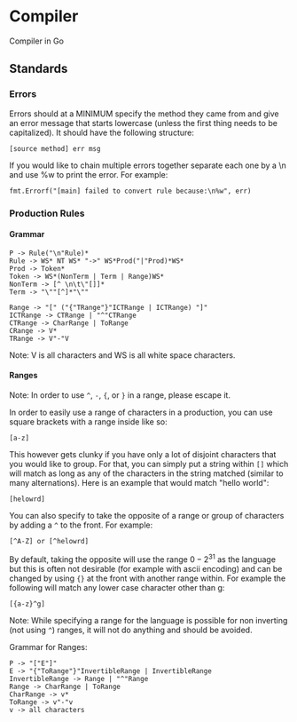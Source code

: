 # Compiler 

Compiler in Go 

## Standards
### Errors
Errors should at a MINIMUM specify the method they came from and give an error message that starts lowercase (unless the first thing needs to be capitalized). It should have the following structure:

`[source method] err msg`

If you would like to chain multiple errors together separate each one by a \n and use %w to print the error. For example:

`fmt.Errorf("[main] failed to convert rule because:\n%w", err)`

### Production Rules
#### Grammar
```
P -> Rule("\n"Rule)*
Rule -> WS* NT WS* "->" WS*Prod("|"Prod)*WS*
Prod -> Token*
Token -> WS*(NonTerm | Term | Range)WS*
NonTerm -> [^ \n\t\"[]]*
Term -> "\""[^]*"\""

Range -> "[" ("{"TRange"}"ICTRange | ICTRange) "]"
ICTRange -> CTRange | "^"CTRange
CTRange -> CharRange | ToRange
CRange -> V*
TRange -> V"-"V
```
Note: V is all characters and WS is all white space characters.

#### Ranges
Note: In order to use `^`, `-`, `{`, or `}` in a range, please escape it.

In order to easily use a range of characters in a production, you can use square brackets with a range inside like so:

`[a-z]`

This however gets clunky if you have only a lot of disjoint characters that you would like to group. For that, you can simply put a string within `[]` which will match as long as any of the characters in the string matched (similar to many alternations). Here is an example that would match "hello world":

`[helowrd]`

You can also specify to take the opposite of a range or group of characters by adding a `^` to the front. For example:

`[^A-Z] or [^helowrd]`

By default, taking the opposite will use the range $0-2^{31}$ as the language but this is often not desirable (for example with ascii encoding) and can be changed by using `{}` at the front with another range within. For example the following will match any lower case character other than g:

`[{a-z}^g]`

Note: While specifying a range for the language is possible for non inverting (not using `^`) ranges, it will not do anything and should be avoided.

Grammar for Ranges:
```
P -> "["E"]"
E -> "{"ToRange"}"InvertibleRange | InvertibleRange
InvertibleRange -> Range | "^"Range
Range -> CharRange | ToRange
CharRange -> v*
ToRange -> v"-"v
v -> all characters
```